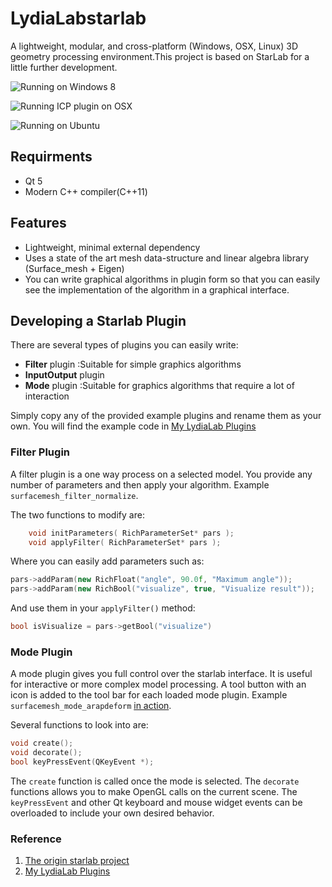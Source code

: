 # **LydiaLab**starlab

A lightweight, modular, and cross-platform (Windows, OSX, Linux) 3D geometry processing environment.This project is based on StarLab for a little further development.

![Running on Windows 8](/media/coverimageWin8.png)

![Running ICP plugin on OSX](/media/coverimageOSX.png)

![Running on Ubuntu](/media/coverimageUbuntu.png)

## Requirments

* Qt 5
* Modern C++ compiler(C++11)

## Features

* Lightweight, minimal external dependency
* Uses a state of the art mesh data-structure and linear algebra library (Surface_mesh + Eigen)
* You can write graphical algorithms in plugin form so that you can easily see the implementation of the algorithm in a graphical interface.

## Developing a Starlab Plugin

There are several types of plugins you can easily write:

* **Filter** plugin :Suitable for simple graphics algorithms
* **InputOutput** plugin
* **Mode** plugin :Suitable for graphics algorithms that require a lot of interaction

Simply copy any of the provided example plugins and rename them as your own. You will find the example code in [My LydiaLab Plugins](https://github.com/mcoder2014/LydiaLabExpPlugins)

### Filter Plugin

A filter plugin is a one way process on a selected model. You provide any number of parameters and then apply your algorithm. Example `surfacemesh_filter_normalize`.

The two functions to modify are:

```c++
    void initParameters( RichParameterSet* pars );
    void applyFilter( RichParameterSet* pars );
```

Where you can easily add parameters such as:

```c++
pars->addParam(new RichFloat("angle", 90.0f, "Maximum angle"));
pars->addParam(new RichBool("visualize", true, "Visualize result"));
```

And use them in your `applyFilter()` method:

```c++
bool isVisualize = pars->getBool("visualize")
```

### Mode Plugin

A mode plugin gives you full control over the starlab interface. It is useful for interactive or more complex model processing. A tool button with an icon is added to the tool bar for each loaded mode plugin. Example `surfacemesh_mode_arapdeform` [in action](http://www.youtube.com/watch?v=95KVrSfc1r8).

Several functions to look into are:

```c++
void create();
void decorate();
bool keyPressEvent(QKeyEvent *);
```

The `create` function is called once the mode is selected. The `decorate` functions allows you to make OpenGL calls on the current scene. The `keyPressEvent` and other Qt keyboard and mouse widget events can be overloaded to include your own desired behavior.

### Reference

1. [The origin starlab project](https://github.com/OpenGP/starlab)
2. [My LydiaLab Plugins](https://github.com/mcoder2014/LydiaLabExpPlugins)
